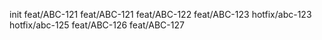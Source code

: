 init
feat/ABC-121
feat/ABC-121
feat/ABC-122
feat/ABC-123
hotfix/abc-123
hotfix/abc-125
feat/ABC-126
feat/ABC-127
